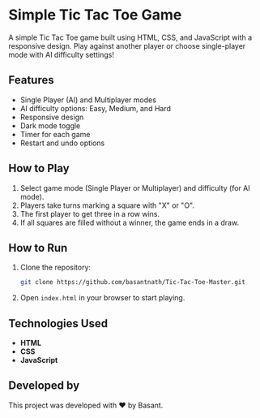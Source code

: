 # Simple Tic Tac Toe Game

A simple Tic Tac Toe game built using HTML, CSS, and JavaScript with a responsive design. Play against another player or choose single-player mode with AI difficulty settings!

## Features

- Single Player (AI) and Multiplayer modes
- AI difficulty options: Easy, Medium, and Hard
- Responsive design
- Dark mode toggle
- Timer for each game
- Restart and undo options

## How to Play

1. Select game mode (Single Player or Multiplayer) and difficulty (for AI mode).
2. Players take turns marking a square with "X" or "O".
3. The first player to get three in a row wins.
4. If all squares are filled without a winner, the game ends in a draw.

## How to Run

1. Clone the repository:

    ```bash
    git clone https://github.com/basantnath/Tic-Tac-Toe-Master.git
    ```

2. Open `index.html` in your browser to start playing.

## Technologies Used

- **HTML**
- **CSS**
- **JavaScript**

## Developed by

This project was developed with ❤️ by Basant.
